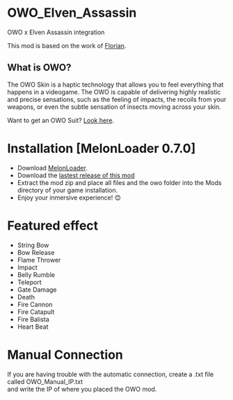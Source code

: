 # OWO_Elven_Assassin
OWO x Elven Assassin integration

This mod is based on the work of [Florian](https://github.com/floh-bhaptics/ElvenAssassin_bhaptics).

## What is OWO?
The OWO Skin is a haptic technology that allows you to feel everything that happens in a videogame. The OWO is capable of delivering highly realistic and precise sensations, such as the feeling of impacts, the recoils from your weapons, or even the subtle sensation of insects moving across your skin.

Want to get an OWO Suit? [Look here](https://owogame.com/shop/).

# Installation [MelonLoader 0.7.0]
- Download [MelonLoader](https://github.com/LavaGang/MelonLoader/releases/latest).
- Download the [lastest release of this mod](https://github.com/OWODevelopers/OWO_ElvenAssassin/releases/latest)
- Extract the mod zip and place all files and the owo folder into the Mods directory of your game installation.
- Enjoy your inmersive experience! 😊

# Featured effect
- String Bow
- Bow Release
- Flame Thrower
- Impact
- Belly Rumble
- Teleport
- Gate Damage
- Death
- Fire Cannon
- Fire Catapult
- Fire Balista
- Heart Beat

# Manual Connection
If you are having trouble with the automatic connection, create a .txt file called OWO_Manual_IP.txt  
and write the IP of where you placed the OWO mod.
